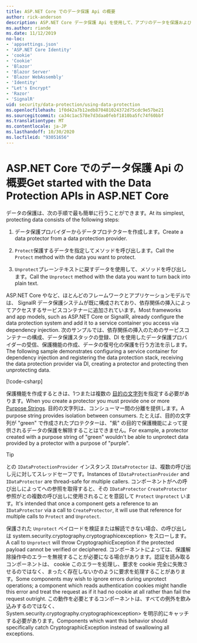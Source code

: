 ```yaml
---
title: ASP.NET Core でのデータ保護 Api の概要
author: rick-anderson
description: ASP.NET Core データ保護 Api を使用して、アプリのデータを保護および復号化する方法について説明します。
ms.author: riande
ms.date: 11/12/2019
no-loc:
- 'appsettings.json'
- 'ASP.NET Core Identity'
- 'cookie'
- 'Cookie'
- 'Blazor'
- 'Blazor Server'
- 'Blazor WebAssembly'
- 'Identity'
- "Let's Encrypt"
- 'Razor'
- 'SignalR'
uid: security/data-protection/using-data-protection
ms.openlocfilehash: 1f0d42a7b12edb870481024372d75cdc9e57be21
ms.sourcegitcommit: ca34c1ac578e7d3daa0febf1810ba5fc74f60bbf
ms.translationtype: MT
ms.contentlocale: ja-JP
ms.lasthandoff: 10/30/2020
ms.locfileid: "93051656"
---
```

# <a name="get-started-with-the-data-protection-apis-in-aspnet-core"></a><span data-ttu-id="e360d-103">ASP.NET Core でのデータ保護 Api の概要</span><span class="sxs-lookup"><span data-stu-id="e360d-103">Get started with the Data Protection APIs in ASP.NET Core</span></span>

<a name="security-data-protection-getting-started"></a>

<span data-ttu-id="e360d-104">データの保護は、次の手順で最も簡単に行うことができます。</span><span class="sxs-lookup"><span data-stu-id="e360d-104">At its simplest, protecting data consists of the following steps:</span></span>

1. <span data-ttu-id="e360d-105">データ保護プロバイダーからデータプロテクターを作成します。</span><span class="sxs-lookup"><span data-stu-id="e360d-105">Create a data protector from a data protection provider.</span></span>

2. <span data-ttu-id="e360d-106">`Protect`保護するデータを指定してメソッドを呼び出します。</span><span class="sxs-lookup"><span data-stu-id="e360d-106">Call the `Protect` method with the data you want to protect.</span></span>

3. <span data-ttu-id="e360d-107">`Unprotect`プレーンテキストに戻すデータを使用して、メソッドを呼び出します。</span><span class="sxs-lookup"><span data-stu-id="e360d-107">Call the `Unprotect` method with the data you want to turn back into plain text.</span></span>

<span data-ttu-id="e360d-108">ASP.NET Core やなど、ほとんどのフレームワークとアプリケーションモデルでは、 SignalR データ保護システムが既に構成されており、依存関係の挿入によってアクセスするサービスコンテナーに追加されています。</span><span class="sxs-lookup"><span data-stu-id="e360d-108">Most frameworks and app models, such as ASP.NET Core or SignalR, already configure the data protection system and add it to a service container you access via dependency injection.</span></span> <span data-ttu-id="e360d-109">次のサンプルでは、依存関係の挿入のためのサービスコンテナーの構成、データ保護スタックの登録、DI を使用したデータ保護プロバイダーの受信、保護機能の作成、データの復号化の保護を行う方法を示します。</span><span class="sxs-lookup"><span data-stu-id="e360d-109">The following sample demonstrates configuring a service container for dependency injection and registering the data protection stack, receiving the data protection provider via DI, creating a protector and protecting then unprotecting data.</span></span>

[!code-csharp[](../../security/data-protection/using-data-protection/samples/protectunprotect.cs?highlight=26,34,35,36,37,38,39,40)]

<span data-ttu-id="e360d-110">保護機能を作成するときは、1つまたは複数の [目的の文字列](xref:security/data-protection/consumer-apis/purpose-strings)を指定する必要があります。</span><span class="sxs-lookup"><span data-stu-id="e360d-110">When you create a protector you must provide one or more [Purpose Strings](xref:security/data-protection/consumer-apis/purpose-strings).</span></span> <span data-ttu-id="e360d-111">目的の文字列は、コンシューマー間の分離を提供します。</span><span class="sxs-lookup"><span data-stu-id="e360d-111">A purpose string provides isolation between consumers.</span></span> <span data-ttu-id="e360d-112">たとえば、目的の文字列が "green" で作成されたプロテクターは、"紫" の目的で保護機能によって提供されるデータの保護を解除することはできません。</span><span class="sxs-lookup"><span data-stu-id="e360d-112">For example, a protector created with a purpose string of "green" wouldn't be able to unprotect data provided by a protector with a purpose of "purple".</span></span>

>[!TIP]
> <span data-ttu-id="e360d-113">との `IDataProtectionProvider` インスタンス `IDataProtector` は、複数の呼び出し元に対してスレッドセーフです。</span><span class="sxs-lookup"><span data-stu-id="e360d-113">Instances of `IDataProtectionProvider` and `IDataProtector` are thread-safe for multiple callers.</span></span> <span data-ttu-id="e360d-114">コンポーネントがへの呼び出しによってへの参照を取得すると、その `IDataProtector` `CreateProtector` 参照がとの複数の呼び出しに使用されることを意図して `Protect` `Unprotect` います。</span><span class="sxs-lookup"><span data-stu-id="e360d-114">It's intended that once a component gets a reference to an `IDataProtector` via a call to `CreateProtector`, it will use that reference for multiple calls to `Protect` and `Unprotect`.</span></span>
>
><span data-ttu-id="e360d-115">保護された `Unprotect` ペイロードを検証または解読できない場合、の呼び出しは system.security.cryptography.cryptographicexception> をスローします。</span><span class="sxs-lookup"><span data-stu-id="e360d-115">A call to `Unprotect` will throw CryptographicException if the protected payload cannot be verified or deciphered.</span></span> <span data-ttu-id="e360d-116">コンポーネントによっては、保護解除操作中のエラーを無視することが必要になる場合があります。認証を読み取るコンポーネントは、 cookie このエラーを処理し、要求を cookie 完全に失敗させるのではなく、まったく存在しないかのように要求を処理することがあります。</span><span class="sxs-lookup"><span data-stu-id="e360d-116">Some components may wish to ignore errors during unprotect operations; a component which reads authentication cookies might handle this error and treat the request as if it had no cookie at all rather than fail the request outright.</span></span> <span data-ttu-id="e360d-117">この動作を必要とするコンポーネントは、すべての例外を飲み込みするのではなく、System.security.cryptography.cryptographicexception> を明示的にキャッチする必要があります。</span><span class="sxs-lookup"><span data-stu-id="e360d-117">Components which want this behavior should specifically catch CryptographicException instead of swallowing all exceptions.</span></span>
